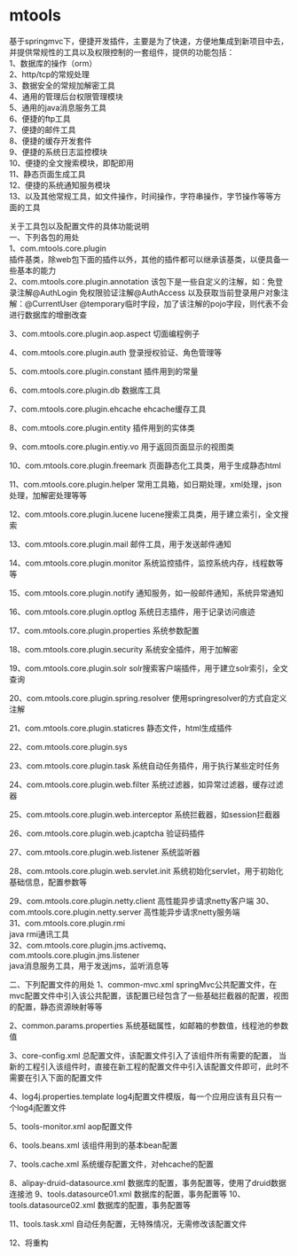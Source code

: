 mtools
======

基于springmvc下，便捷开发插件，主要是为了快速，方便地集成到新项目中去，并提供常规性的工具以及权限控制的一套组件，提供的功能包括：<br/>
1、数据库的操作（orm）<br/>
2、http/tcp的常规处理<br/>
3、数据安全的常规加解密工具<br/>
4、通用的管理后台权限管理模块<br/>
5、通用的java消息服务工具<br/>
6、便捷的ftp工具<br/>
7、便捷的邮件工具<br/>
8、便捷的缓存开发套件<br/>
9、便捷的系统日志监控模块<br/>
10、便捷的全文搜索模块，即配即用<br/>
11、静态页面生成工具<br/>
12、便捷的系统通知服务模块<br/>
13、以及其他常规工具，如文件操作，时间操作，字符串操作，字节操作等等方面的工具<br/>

关于工具包以及配置文件的具体功能说明<br/>
一、下列各包的用处<br/>
1、com.mtools.core.plugin<br/>
插件基类，除web包下面的插件以外，其他的插件都可以继承该基类，以便具备一些基本的能力<br/>
2、com.mtools.core.plugin.annotation
该包下是一些自定义的注解，如：免登录注解@AuthLogin 免权限验证注解@AuthAccess
以及获取当前登录用户对象注解：@CurrentUser
@temporary临时字段，加了该注解的pojo字段，则代表不会进行数据库的增删改查

3、com.mtools.core.plugin.aop.aspect
切面编程例子

4、com.mtools.core.plugin.auth
登录授权验证、角色管理等

5、com.mtools.core.plugin.constant
插件用到的常量

6、com.mtools.core.plugin.db
数据库工具

7、com.mtools.core.plugin.ehcache
ehcache缓存工具

8、com.mtools.core.plugin.entity
插件用到的实体类

9、com.mtools.core.plugin.entiy.vo
用于返回页面显示的视图类

10、com.mtools.core.plugin.freemark
页面静态化工具类，用于生成静态html

11、com.mtools.core.plugin.helper
常用工具箱，如日期处理，xml处理，json处理，加解密处理等等

12、com.mtools.core.plugin.lucene
lucene搜索工具类，用于建立索引，全文搜索

13、com.mtools.core.plugin.mail
邮件工具，用于发送邮件通知

14、com.mtools.core.plugin.monitor
系统监控插件，监控系统内存，线程数等等

15、com.mtools.core.plugin.notify
通知服务，如一般邮件通知，系统异常通知

16、com.mtools.core.plugin.optlog
系统日志插件，用于记录访问痕迹

17、com.mtools.core.plugin.properties
系统参数配置

18、com.mtools.core.plugin.security
系统安全插件，用于加解密

19、com.mtools.core.plugin.solr
solr搜索客户端插件，用于建立solr索引，全文查询

20、com.mtools.core.plugin.spring.resolver
使用springresolver的方式自定义注解

21、com.mtools.core.plugin.staticres
静态文件，html生成插件

22、com.mtools.core.plugin.sys

23、com.mtools.core.plugin.task
系统自动任务插件，用于执行某些定时任务

24、com.mtools.core.plugin.web.filter
系统过滤器，如异常过滤器，缓存过滤器

25、com.mtools.core.plugin.web.interceptor
系统拦截器，如session拦截器

26、com.mtools.core.plugin.web.jcaptcha
验证码插件

27、com.mtools.core.plugin.web.listener
系统监听器 

28、com.mtools.core.plugin.web.servlet.init
系统初始化servlet，用于初始化基础信息，配置参数等

29、com.mtools.core.plugin.netty.client
高性能异步请求netty客户端
30、com.mtools.core.plugin.netty.server
高性能异步请求netty服务端<br/>
31、com.mtools.core.plugin.rmi<br/>
java rmi通讯工具<br/>
32、com.mtools.core.plugin.jms.activemq、com.mtools.core.plugin.jms.listener<br/>
java消息服务工具，用于发送jms，监听消息等<br/>

二、下列配置文件的用处
1、common-mvc.xml
springMvc公共配置文件，在mvc配置文件中引入该公共配置，该配置已经包含了一些基础拦截器的配置，视图的配置，静态资源映射等等

2、common.params.properties
系统基础属性，如邮箱的参数值，线程池的参数值

3、core-config.xml
总配置文件，该配置文件引入了该组件所有需要的配置，
当新的工程引入该组件时，直接在新工程的配置文件中引入该配置文件即可，此时不需要在引入下面的配置文件

4、log4j.properties.template
log4j配置文件模版，每一个应用应该有且只有一个log4j配置文件

5、tools-monitor.xml
aop配置文件

6、tools.beans.xml
该组件用到的基本bean配置

7、tools.cache.xml
系统缓存配置文件，对ehcache的配置

8、alipay-druid-datasource.xml
数据库的配置，事务配置等，使用了druid数据连接池
9、tools.datasource01.xml
数据库的配置，事务配置等
10、tools.datasource02.xml
数据库的配置，事务配置等

11、tools.task.xml
自动任务配置，无特殊情况，无需修改该配置文件

12、将重构
